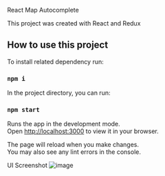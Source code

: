 React Map Autocomplete

This project was created with React and Redux

## How to use this project

To install related dependency run:

### `npm i`

In the project directory, you can run:

### `npm start`

Runs the app in the development mode.\
Open [http://localhost:3000](http://localhost:3000) to view it in your browser.

The page will reload when you make changes.\
You may also see any lint errors in the console.


UI Screenshot
![image](https://user-images.githubusercontent.com/29360559/208331059-f69c6ba1-0f74-466a-98c7-910b563d9d06.png)
